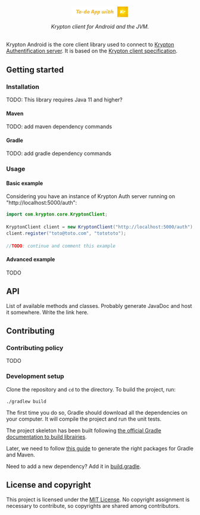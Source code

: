 <p align="center">
    <img src="https://github.com/krypton-org/krypton-android/raw/master/img/logo-krypton-android.png" width="150px"/>
    </p>
    <p align="center">
    <i>Krypton client for Android and the JVM.</i>
    <br/><br/>
</p>

Krypton Android is the core client library used to connect to [Krypton Authentification server](https://github.com/krypton-org/krypton-auth).
It is based on the [Krypton client specification](https://github.com/krypton-org/krypton-drafts/tree/master/client).

## Getting started

### Installation

TODO: This library requires Java 11 and higher?

#### Maven

TODO: add maven dependency commands

#### Gradle

TODO: add gradle dependency commands

### Usage

#### Basic example

Considering you have an instance of Krypton Auth server running on "http://localhost:5000/auth":
````java
import com.krypton.core.KryptonClient;

KryptonClient client = new KryptonClient("http://localhost:5000/auth");
client.register("toto@toto.com", "totototo");

//TODO: continue and comment this example
````

#### Advanced example

TODO

## API

List of available methods and classes. Probably generate JavaDoc and host it somewhere.
Write the link here.

## Contributing

### Contributing policy

TODO

### Development setup

Clone the repository and `cd` to the directory. 
To build the project, run:

`./gradlew build`

The first time you do so, Gradle should download all the dependencies on your computer.
It will compile the project and run the unit tests.

The project skeleton has been built following 
[the official Gradle documentation to build librairies](https://guides.gradle.org/building-java-libraries/).

Later, we need to follow [this guide](https://docs.gradle.org/5.0/userguide/publishing_overview.html#publishing_overview) to generate the right packages for Gradle and Maven.

Need to add a new dependency? Add it in [build.gradle](build.gradle).

## License and copyright

This project is licensed under the [MIT License](LICENSE).
No copyright assignment is necessary to contribute, so copyrights are shared among contributors.